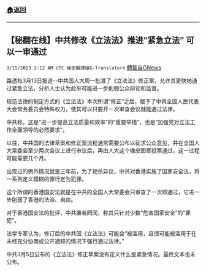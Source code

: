 ###  [:house:返回](README.md)
---


## 【秘翻在线】中共修改《立法法》推进“紧急立法” 可以一审通过
`3/15/2023 2:12 AM UTC 秘密翻譯組G-Translators` [轉載自GNews](https://gnews.org/articles/1014732)

        

路透社3月13日报道--中共国人大周一批准了《立法法》修正案，允许其更快地通过紧急立法，分析人士认为此举可能进一步削弱公众辩论和监督。

规范法律的制定方式的《立法法》本次所谓“修正”之后，赋予了中共全国人民代表大会常务委员会特殊权力，使其可以只要开一次审查会议就能通过法律。

中共称，这是“进一步提高立法质量和效率”的“重要举措”，也是“加强党对立法工作全面领导的必然要求”。

以往，中共国的法律草案和修正案流程通常需要公布以征求公众意见，并在全国人大常委会至少两次会议上进行审议后，再由人大这个橡皮图章投票通过，这一过程可能需要几个月。

出现过的例外情况就是三年前，为了扼杀异议，中共对香港实施了国家安全法，将一系列定义模糊的罪行定为犯罪。

这个所谓的香港国安法就是在中共的全国人大常委会只审查了一次即通过，它进一步削弱了香港的法治、自由。

对于香港国安法的批评，中共置若罔闻，称其只针对少数“危害国家安全”的“罪犯”。

法学专家认为，修订后的中共国《立法法》可能会“被滥用，且很可能被滥用于在未经充分协商或公开通知的情况下强行通过法律。”

中共3月5日公布的《立法法》修正草案没有定义什么是紧急情况。最终文本也未公布。
